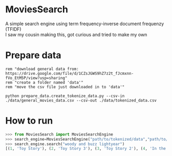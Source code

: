 # MoviesSearch
A simple search engine using term frequency-inverse document frequenzy (TFIDF)<br />
I saw my cousin making this, got curious and tried to make my own

# Prepare data
  ```
  rem "download general data from:  https://drive.google.com/file/d/1CZsJGWS9hZ7z2t_fJcmxnn-fVo_EtM5P/view?usp=sharing"
  rem "create a folder named 'data'"
  rem "move the csv file just downloaded in to 'data'"
  
  python prepare_data.create_tokenize_data.py --csv-in ./data/general_movies_data.csv --csv-out ./data/tokenized_data.csv
  ```

# How to run
```python
>>> from MoviesSearch import MoviesSearchEngine
>>> search_engine=MoviesSearchEngine("path/to/tokenized/data","path/to/general/data")
>>> search_engine.search("woody and buzz lightyear")
[(1, 'Toy Story'), (2, 'Toy Story 3'), (3, 'Toy Story 2'), (4, 'In the Shadow of the Moon'), (5, 'For Your Consideration')]
```
